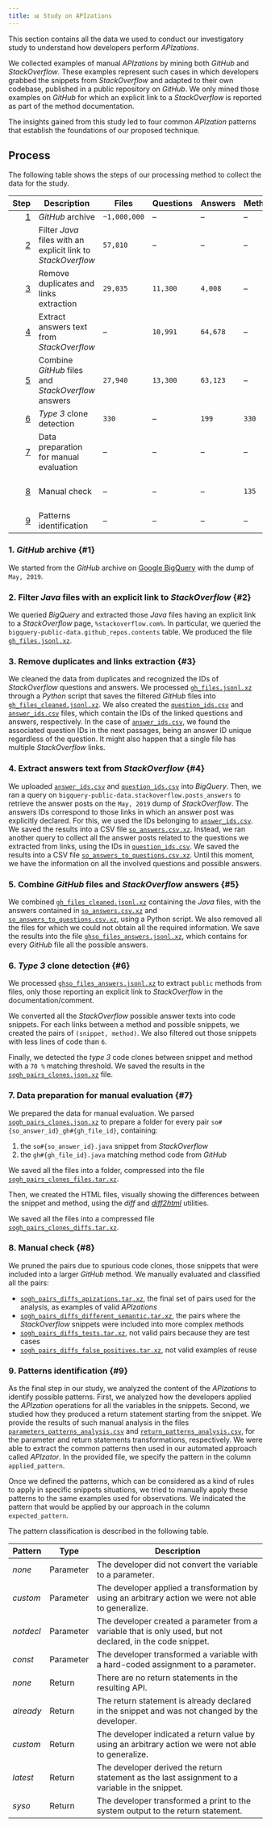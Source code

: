 ```yaml
---
title: 📊 Study on APIzations
---
```


This section contains all the data we used to conduct our investigatory study to understand how developers perform *APIzations*.

We collected examples of manual *APIzations* by mining both *GitHub* and *StackOverflow*.
These examples represent such cases in which developers grabbed the snippets from *StackOverflow* and adapted to their own codebase, published in a public repository on *GitHub*.
We only mined those examples on *GitHub* for which an explicit link to a *StackOverflow* is reported as part of the method documentation.

The insights gained from this study led to four common *APIzation* patterns that establish the foundations of our proposed technique.

## Process

The following table shows the steps of our processing method to collect the data for the study.

<div class="table-wrapper">

Step | Description | Files | Questions | Answers | Methods | Snippets | Pairs | Data
---: | --- | --- | --- | --- | --- | --- | --- | ---
[1](#1) | *GitHub* archive | `~1,000,000` | – | – | – | – | – | –
[2](#2) | Filter *Java* files with an explicit link to *StackOverflow* | `57,810` | – | – | – | – | – | [`gh_files.jsonl.xz`][gh_files.jsonl.xz]
[3](#3) | Remove duplicates and links extraction | `29,035` | `11,300` | `4,008` | – | – | – | [`gh_files_cleaned.jsonl.xz`][gh_files_cleaned.jsonl.xz] <br /> [`question_ids.csv`][question_ids.csv] <br /> [`answer_ids.csv`][answer_ids.csv]
[4](#4) | Extract answers text from *StackOverflow* | – | `10,991` | `64,678` | – | – | – | [`so_answers.csv.xz`][so_answers.csv.xz] <br /> [`so_answers_to_questions.csv.xz`][so_answers_to_questions.csv.xz]
[5](#5) | Combine *GitHub* files and *StackOverflow* answers | `27,940` | `13,300` | `63,123` | – | – | – | [`ghso_files_answers.jsonl.xz`][ghso_files_answers.jsonl.xz]
[6](#6) | *Type 3* clone detection | `330` | – | `199` | `330` | `199` | `330` | [`sogh_pairs_clones.json.xz`][sogh_pairs_clones.json.xz]
[7](#7) | Data preparation for manual evaluation | – | – | – | – | – | – | [`sogh_pairs_clones_files.tar.xz`][sogh_pairs_clones_files.tar.xz] <br /> [`sogh_pairs_clones_diffs.tar.xz`][sogh_pairs_clones_diffs.tar.xz]
[8](#8) | Manual check | – | – | – | `135` | `85` | `135` | [`sogh_pairs_diffs_apizations.tar.xz`][sogh_pairs_diffs_apizations.tar.xz] <br /> [`sogh_pairs_diffs_different_semantic.tar.xz`][sogh_pairs_diffs_different_semantic.tar.xz] <br /> [`sogh_pairs_diffs_tests.tar.xz`][sogh_pairs_diffs_tests.tar.xz] <br /> [`sogh_pairs_diffs_false_positives.tar.xz`][sogh_pairs_diffs_false_positives.tar.xz]
[9](#9) | Patterns identification | – | – | – | – | – | `135` | [`parameters_patterns_analysis.csv`][parameters_patterns_analysis.csv] <br /> [`return_patterns_analysis.csv`][return_patterns_analysis.csv]

</div>

### 1. *GitHub* archive {#1}

We started from the *GitHub* archive on [Google BigQuery](https://cloud.google.com/bigquery) with the dump of `May, 2019`.

### 2. Filter *Java* files with an explicit link to *StackOverflow* {#2}

We queried *BigQuery* and extracted those *Java* files having an explicit link to a *StackOverflow* page, `%stackoverflow.com%`.
In particular, we queried the `bigquery-public-data.github_repos.contents` table.
We produced the file [`gh_files.jsonl.xz`][gh_files.jsonl.xz].

### 3. Remove duplicates and links extraction {#3}

We cleaned the data from duplicates and recognized the IDs of *StackOverflow* questions and answers.
We processed [`gh_files.jsonl.xz`][gh_files.jsonl.xz] through a *Python* script that saves the filtered *GitHub* files into [`gh_files_cleaned.jsonl.xz`][gh_files_cleaned.jsonl.xz].
We also created the [`question_ids.csv`][question_ids.csv] and [`answer_ids.csv`][answer_ids.csv] files, which contain the IDs of the linked questions and answers, respectively.
In the case of [`answer_ids.csv`][answer_ids.csv], we found the associated question IDs in the next passages, being an answer ID unique regardless of the question.
It might also happen that a single file has multiple *StackOverflow* links.

### 4. Extract answers text from *StackOverflow* {#4}

We uploaded [`answer_ids.csv`][answer_ids.csv] and [`question_ids.csv`][question_ids.csv] into *BigQuery*.
Then, we ran a query on `bigquery-public-data.stackoverflow.posts_answers` to retrieve the answer posts on the `May, 2019` dump of *StackOverflow*.
The answers IDs correspond to those links in which an answer post was explicitly declared.
For this, we used the IDs belonging to [`answer_ids.csv`][answer_ids.csv].
We saved the results into a CSV file [`so_answers.csv.xz`][so_answers.csv.xz].
Instead, we ran another query to collect all the answer posts related to the questions we extracted from links, using the IDs in [`question_ids.csv`][question_ids.csv].
We saved the results into a CSV file [`so_answers_to_questions.csv.xz`][so_answers_to_questions.csv.xz].
Until this moment, we have the information on all the involved questions and possible answers.

### 5. Combine *GitHub* files and *StackOverflow* answers {#5}

We combined [`gh_files_cleaned.jsonl.xz`][gh_files_cleaned.jsonl.xz] containing the *Java* files, with the answers contained in [`so_answers.csv.xz`][so_answers.csv.xz] and [`so_answers_to_questions.csv.xz`][so_answers_to_questions.csv.xz], using a Python script.
We also removed all the files for which we could not obtain all the required information.
We save the results into the file [`ghso_files_answers.jsonl.xz`][ghso_files_answers.jsonl.xz], which contains for every *GitHub* file all the possible answers.

### 6. *Type 3* clone detection {#6}

We processed [`ghso_files_answers.jsonl.xz`][ghso_files_answers.jsonl.xz] to extract `public` methods from files, only those reporting an explicit link to *StackOverflow* in the documentation/comment.

We converted all the *StackOverflow* possible answer texts into code snippets.
For each links between a method and possible snippets, we created the pairs of `(snippet, method)`.
We also filtered out those snippets with less lines of code than `6`.

Finally, we detected the *type 3* code clones between snippet and method with a `70 %` matching threshold.
We saved the results in the [`sogh_pairs_clones.json.xz`][sogh_pairs_clones.json.xz] file.

### 7. Data preparation for manual evaluation {#7}

We prepared the data for manual evaluation.
We parsed [`sogh_pairs_clones.json.xz`][sogh_pairs_clones.json.xz] to prepare a folder for every pair `so#{so_answer_id}_gh#{gh_file_id}`, containing:

1. the `so#{so_answer_id}.java` snippet from *StackOverflow*
2. the `gh#{gh_file_id}.java` matching method code from *GitHub*

We saved all the files into a folder, compressed into the file [`sogh_pairs_clones_files.tar.xz`][sogh_pairs_clones_files.tar.xz].

Then, we created the HTML files, visually showing the differences between the snippet and method, using the *diff* and [*diff2html*](https://diff2html.xyz) utilities.

We saved all the files into a compressed file [`sogh_pairs_clones_diffs.tar.xz`][sogh_pairs_clones_diffs.tar.xz].

### 8. Manual check {#8}

We pruned the pairs due to spurious code clones, those snippets that were included into a larger *GitHub* method.
We manually evaluated and classified all the pairs:

* [`sogh_pairs_diffs_apizations.tar.xz`][sogh_pairs_diffs_apizations.tar.xz], the final set of pairs used for the analysis, as examples of valid *APIzations*
* [`sogh_pairs_diffs_different_semantic.tar.xz`][sogh_pairs_diffs_different_semantic.tar.xz], the pairs where the *StackOverflow* snippets were included into more complex methods
* [`sogh_pairs_diffs_tests.tar.xz`][sogh_pairs_diffs_tests.tar.xz], not valid pairs because they are test cases
* [`sogh_pairs_diffs_false_positives.tar.xz`][sogh_pairs_diffs_false_positives.tar.xz], not valid examples of reuse

### 9. Patterns identification {#9}

As the final step in our study, we analyzed the content of the *APIzations* to identify possible patterns.
First, we analyzed how the developers applied the *APIzation* operations for all the variables in the snippets.
Second, we studied how they produced a return statement starting from the snippet.
We provide the results of such manual analysis in the files [`parameters_patterns_analysis.csv`][parameters_patterns_analysis.csv] and [`return_patterns_analysis.csv`][return_patterns_analysis.csv], for the parameter and return statements transformations, respectively.
We were able to extract the common patterns then used in our automated approach called *APIzator*.
In the provided file, we specify the pattern in the column `applied_pattern`.

Once we defined the patterns, which can be considered as a kind of rules to apply in specific snippets situations, we tried to manually apply these patterns to the same examples used for observations.
We indicated the pattern that would be applied by our approach in the column `expected_pattern`.

The pattern classification is described in the following table.

Pattern | Type | Description
--- | --- | ---
*none* | Parameter | The developer did not convert the variable to a parameter.
*custom* | Parameter | The developer applied a transformation by using an arbitrary action we were not able to generalize.
*notdecl* | Parameter | The developer created a parameter from a variable that is only used, but not declared, in the code snippet.
*const* | Parameter | The developer transformed a variable with a hard-coded assignment to a parameter.
*none* | Return | There are no return statements in the resulting API.
*already* | Return | The return statement is already declared in the snippet and was not changed by the developer.
*custom* | Return | The developer indicated a return value by using an arbitrary action we were not able to generalize.
*latest* | Return | The developer derived the return statement as the last assignment to a variable in the snippet.
*syso* | Return | The developer transformed a print to the system output to the return statement.

[gh_files.jsonl.xz]: https://github.com/pasqualesalza/apization-temp-data/raw/master/study/gh_files.jsonl.xz

[gh_files_cleaned.jsonl.xz]: https://github.com/pasqualesalza/apization-temp-data/raw/master/study/gh_files_cleaned.jsonl.xz
[question_ids.csv]: https://github.com/pasqualesalza/apization-temp-data/raw/master/study/question_ids.csv
[answer_ids.csv]: https://github.com/pasqualesalza/apization-temp-data/raw/master/study/answer_ids.csv

[so_answers.csv.xz]: https://github.com/pasqualesalza/apization-temp-data/raw/master/study/so_answers.csv.xz
[so_answers_to_questions.csv.xz]: https://github.com/pasqualesalza/apization-temp-data/raw/master/study/so_answers_to_questions.csv.xz

[ghso_files_answers.jsonl.xz]: https://github.com/pasqualesalza/apization-temp-data/raw/master/study/ghso_files_answers.jsonl.xz

[sogh_pairs_clones.json.xz]: https://github.com/pasqualesalza/apization-temp-data/raw/master/study/sogh_pairs_clones.json.xz

[sogh_pairs_clones_files.tar.xz]: https://github.com/pasqualesalza/apization-temp-data/raw/master/study/sogh_pairs_clones_files.tar.xz
[sogh_pairs_clones_diffs.tar.xz]: https://github.com/pasqualesalza/apization-temp-data/raw/master/study/sogh_pairs_clones_diffs.tar.xz

[sogh_pairs_diffs_apizations.tar.xz]: https://github.com/pasqualesalza/apization-temp-data/raw/master/study/sogh_pairs_diffs_apizations.tar.xz
[sogh_pairs_diffs_different_semantic.tar.xz]: https://github.com/pasqualesalza/apization-temp-data/raw/master/study/sogh_pairs_diffs_different_semantic.tar.xz
[sogh_pairs_diffs_tests.tar.xz]: https://github.com/pasqualesalza/apization-temp-data/raw/master/study/sogh_pairs_diffs_tests.tar.xz
[sogh_pairs_diffs_false_positives.tar.xz]: https://github.com/pasqualesalza/apization-temp-data/raw/master/study/sogh_pairs_diffs_false_positives.tar.xz

[parameters_patterns_analysis.csv]: https://github.com/pasqualesalza/apization-temp-data/raw/master/study/parameters_patterns_analysis.csv
[return_patterns_analysis.csv]: https://github.com/pasqualesalza/apization-temp-data/raw/master/study/return_patterns_analysis.csv
